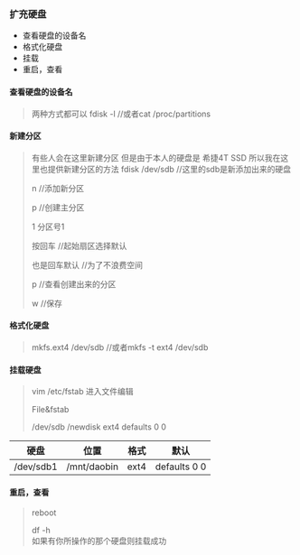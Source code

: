 ### 扩充硬盘

-   查看硬盘的设备名
-   格式化硬盘
-   挂载
-   重启，查看

#### 查看硬盘的设备名

>两种方式都可以
>fdisk -l //或者cat /proc/partitions 


#### 新建分区

>有些人会在这里新建分区 但是由于本人的硬盘是 希捷4T SSD
>所以我在这里也提供新建分区的方法
>fdisk /dev/sdb //这里的sdb是新添加出来的硬盘
>
>n //添加新分区 
>
>p //创建主分区 
>
>1 分区号1 
>
>按回车 //起始扇区选择默认 
>
>也是回车默认 //为了不浪费空间
> 
>p //查看创建出来的分区 
>
>w //保存
>

#### 格式化硬盘

>mkfs.ext4 /dev/sdb  //或者mkfs -t ext4 /dev/sdb
>


#### 挂载硬盘

>vim /etc/fstab  进入文件编辑
>
>File&fstab
>
>/dev/sdb /newdisk  ext4 defaults 0 0


| 硬盘 | 位置 |  格式 | 默认| 
|---|---|--- |----|
|/dev/sdb1 | /mnt/daobin | ext4 | defaults 0 0 |

#### 重启，查看 
>reboot 
>
> df -h  
>如果有你所操作的那个硬盘则挂载成功 

